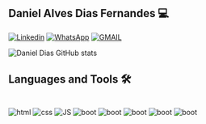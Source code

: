 
## Daniel Alves Dias Fernandes 💻

[![Linkedin](https://img.shields.io/badge/LinkedIn-0077B5?style=for-the-badge&logo=linkedin&logoColor=white)](https://www.linkedin.com/in/daniel-dias-577227315/) 
[![WhatsApp](https://img.shields.io/badge/WhatsApp-25D366?style=for-the-badge&logo=whatsapp&logoColor=white)](https://wa.me/5561999523338?text=) 
[![GMAIL](https://img.shields.io/badge/Gmail-D14836?style=for-the-badge&logo=gmail&logoColor=white)](mailto:danieldias0312@gmail.com) 

![Daniel Dias GitHub stats](https://github-readme-stats.vercel.app/api?username=Danieldiaxf&show_icons=true&theme=tokyonight)

## Languages ​​and Tools 🛠️

<div style="display: inline_block"><br/>
    <img align="center"  alt="html"  src="https://img.shields.io/badge/HTML5-E34F26?style=for-the-badge&logo=html5&logoColor=white"/>
    <img align="center"  alt="css"  src="https://img.shields.io/badge/CSS3-1572B6?style=for-the-badge&logo=css3&logoColor=white"/>
    <img align="center"  alt="JS"  src="https://img.shields.io/badge/JavaScript-F7DF1E?style=for-the-badge&logo=javascript&logoColor=black"/>
    <img align="center"  alt="boot"  src="https://img.shields.io/badge/Bootstrap-563D7C?style=for-the-badge&logo=bootstrap&logoColor=white"/>
    <img align="center"  alt="boot"  src="https://img.shields.io/badge/Python-3776AB?style=for-the-badge&logo=python&logoColor=white"/>
    <img align="center"  alt="boot"  src="https://img.shields.io/badge/ChatGPT-74aa9c?style=for-the-badge&logo=openai&logoColor=white"/>
    <img align="center"  alt="boot"  src="https://img.shields.io/badge/Google%20Gemini-8E75B2?style=for-the-badge&logo=googlegemini&logoColor=white"/>
    <img align="center"  alt="boot"  src="https://img.shields.io/badge/mysql-4479A1.svg?style=for-the-badge&logo=mysql&logoColor=white"/>
    
</div>

